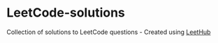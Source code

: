 # LeetCode-solutions
Collection of solutions to LeetCode questions - Created using [LeetHub](https://github.com/QasimWani/LeetHub)
